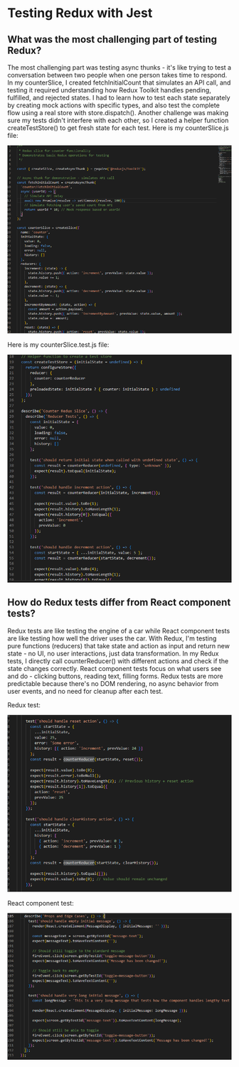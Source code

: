 # Testing Redux with Jest

## What was the most challenging part of testing Redux?

The most challenging part was testing async thunks - it's like trying to test a conversation between two people when one person takes time to respond. In my counterSlice, I created fetchInitialCount that simulates an API call, and testing it required understanding how Redux Toolkit handles pending, fulfilled, and rejected states. I had to learn how to test each state separately by creating mock actions with specific types, and also test the complete flow using a real store with store.dispatch(). Another challenge was making sure my tests didn't interfere with each other, so I created a helper function createTestStore() to get fresh state for each test.
Here is my counterSlice.js file:

![alt text](image.png)

Here is my counterSlice.test.js file:

![alt text](image-1.png)

## How do Redux tests differ from React component tests?

Redux tests are like testing the engine of a car while React component tests are like testing how well the driver uses the car. With Redux, I'm testing pure functions (reducers) that take state and action as input and return new state - no UI, no user interactions, just data transformation. In my Redux tests, I directly call counterReducer() with different actions and check if the state changes correctly. React component tests focus on what users see and do - clicking buttons, reading text, filling forms. Redux tests are more predictable because there's no DOM rendering, no async behavior from user events, and no need for cleanup after each test.

Redux test:

![alt text](image-2.png)

React component test:

![alt text](image-3.png)
